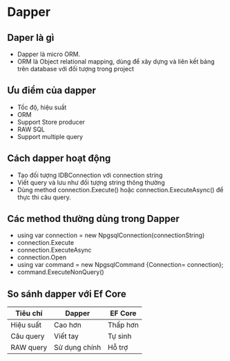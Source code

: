 # Dapper

## Daper là gì
- Dapper là micro ORM.
- ORM là Object relational mapping, dùng để xây dựng và liên kết bảng trên database với đối tượng trong project

## Ưu điểm của dapper
- Tốc độ, hiệu suất
- ORM
- Support Store producer
- RAW SQL
- Support multiple query


## Cách dapper hoạt động
- Tạo đối tượng IDBConnection với connection string
- Viết query và lưu như đối tượng string thông thường 
- Dùng method connection.Execute() hoặc connection.ExecuteAsync() để thực thi câu query.

## Các method thường dùng trong Dapper
- using var connection = new NpgsqlConnection(connectionString)
- connection.Execute
- connection.ExecuteAsync
- connection.Open
- using var command = new NpgsqlCommand {Connection= connection};
- command.ExecuteNonQuery()


## So sánh dapper với Ef Core
| Tiêu chí  | Dapper        | EF Core  |
|-----------|---------------|----------|
| Hiệu suất | Cao hơn       | Thấp hơn |
| Câu query | Viết tay      | Tự sinh  |
| RAW query | Sử dụng chính | Hỗ trợ   |

